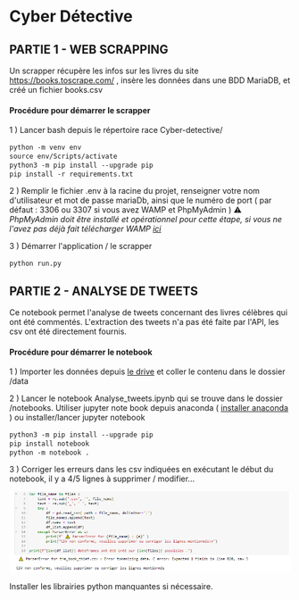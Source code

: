 # Cyber Détective

## PARTIE 1 - WEB SCRAPPING 

Un scrapper récupère les infos sur les livres du site https://books.toscrape.com/ , insère les données dans une BDD MariaDB, et créé un fichier books.csv

#### Procédure pour démarrer le scrapper

1 ) Lancer bash depuis le répertoire race Cyber-detective/

```
python -m venv env
source env/Scripts/activate
python3 -m pip install --upgrade pip
pip install -r requirements.txt
```
  

2 ) Remplir le fichier .env à la racine du projet, renseigner votre nom d'utilisateur et mot de passe mariaDb, ainsi que le numéro de port ( par défaut : 3306 ou 3307 si vous avez WAMP et PhpMyAdmin )
⚠️ *PhpMyAdmin doit être installé et opérationnel pour cette étape, si vous ne l'avez pas déjà fait télécharger WAMP [ici](https://www.wampserver.com/)*


3 ) Démarrer l'application / le scrapper
```
python run.py
```

## PARTIE 2 - ANALYSE DE TWEETS

Ce notebook permet l'analyse de tweets concernant des livres célèbres qui ont été commentés. 
L'extraction des tweets n'a pas été faite par l'API, les csv ont été directement fournis.

#### Procédure pour démarrer le notebook

1 ) Importer les données depuis [le drive](https://drive.google.com/drive/folders/1JVQ83p1c4PQpGrMWYoHkIt6lXI_pe2Co) et coller le contenu dans le dossier /data

2 ) Lancer le notebook Analyse_tweets.ipynb qui se trouve dans le dossier /notebooks. Utiliser jupyter note book depuis anaconda ( [installer anaconda](https://www.anaconda.com/products/distribution) ) ou installer/lancer jupyter notebook
```
python3 -m pip install --upgrade pip
pip install notebook
python -m notebook .
```

3 ) Corriger les erreurs dans les csv indiquées en exécutant le début du notebook, il y a 4/5 lignes à supprimer / modifier...

![img notebook][img]

[img]: notebooks/parseerror.PNG "Logo Title Text 2"

Installer les librairies python manquantes si nécessaire.
